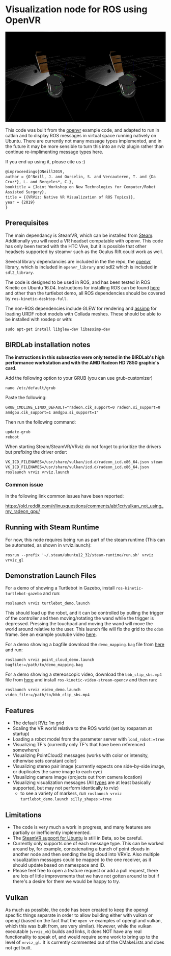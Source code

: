 Visualization node for ROS using OpenVR
=======================================

[![Example Screenshot](turtlebot_demo.jpg)](http://www.youtube.com/watch?v=M0u4YXW0DFU "VRViz Turtlebot Demo")

This code was built from the [openvr](https://github.com/ValveSoftware/openvr) 
example code, and adapted to run in catkin and to display ROS messages in 
virtual space running natively on Ubuntu. There are currently not many message types implemented, and in the future it may be more sensible to turn this into an rviz plugin rather than continue re-implimenting message types here.

If you end up using it, please cite us :) 

```
@inproceedings{ONeill2019,
author = {O'Neill, J. and Ourselin, S. and Vercauteren, T. and {Da Cruz*}, L. and Bergeles*, C.},
booktitle = {Joint Workshop on New Technologies for Computer/Robot Assisted Surgery},
title = {{VRViz: Native VR Visualization of ROS Topics}},
year = {2019}
}
```

Prerequisites
-------------

The main dependancy is SteamVR, which can be installed from [Steam](https://store.steampowered.com/). Additionally you will need a VR headset compatable with openvr. This code has only been tested with the HTC Vive, but it is possible that other headsets supported by steamvr such as the Oculus Rift could work as well.

Several library dependancies are included in the the repo, the [openvr](https://github.com/ValveSoftware/openvr) 
library, which is included in `openvr_library` and sdl2 which is included in `sdl2_library`.

The code is designed to be used in ROS, and has been tested in ROS Kinetic on Ubuntu 16.04. Instructions for installing ROS can be found [here](http://wiki.ros.org/ROS/Installation) and other than the turtlebot demo, all ROS dependencies should be covered by `ros-kinetic-desktop-full`.

The non-ROS dependencies include GLEW for rendering and [assimp](http://www.assimp.org/) for loading URDF robot models with Collada meshes.
These should be able to be installed with rosdep or with:
```
sudo apt-get install libglew-dev libassimp-dev
```

## BIRDLab installation notes

**The instructions in this subsection were only tested in the BIRDLab's high performance workstation and with the AMD Radeon HD 7850 graphic's card.**

Add the following option to your GRUB (you can use grub-customizer)
```
nano /etc/default/grub
```
Paste the following:
```
GRUB_CMDLINE_LINUX_DEFAULT="radeon.cik_support=0 radeon.si_support=0 amdgpu.cik_support=1 amdgpu.si_support=1"
```

Then run the following command:
```
update-grub
reboot
```

When starting Steam/SteamVR/VRviz do not forget to prioritize the drivers but prefixing the driver order:

```
VK_ICD_FILENAMES=/usr/share/vulkan/icd.d/radeon_icd.x86_64.json steam
VK_ICD_FILENAMES=/usr/share/vulkan/icd.d/radeon_icd.x86_64.json roslaunch vrviz vrviz.launch
```

### Common issue
In the following link common issues have been reported:

https://old.reddit.com/r/linuxquestions/comments/abt1cr/vulkan_not_using_my_radeon_gpu/


Running with Steam Runtime
--------------------------

For now, this node requires being run as part of the steam runtime (This can be automated, as shown in vrviz.launch):
```
rosrun --prefix '~/.steam/ubuntu12_32/steam-runtime/run.sh' vrviz vrviz_gl
```

Demonstration Launch Files
--------------------------

For a demo of showing a Turtlebot in Gazebo, install `ros-kinetic-turtlebot-gazebo` and run:
```
roslaunch vrviz turtlebot_demo.launch
```
This should load up the robot, and it can be controlled by pulling the trigger of the controller and then moving/rotating the wand while the trigger is depressed. Pressing the touchpad and moving the wand will move the world around relative to the user. This launch file will fix the grid to the `odom` frame. See an example youtube video [here](http://www.youtube.com/watch?v=M0u4YXW0DFU "VRViz Turtlebot Demo").

For a demo showing a bagfile download the `demo_mapping.bag` file from [here](http://wiki.ros.org/rtabmap_ros) and run:
```
roslaunch vrviz point_cloud_demo.launch bagfile:=/path/to/demo_mapping.bag
```

For a demo showing a stereoscopic video, download the `bbb_clip_sbs.mp4` file from [here](https://www.dropbox.com/s/pjnyp77bv93qjiw/bbb_clip_sbs.mp4?dl=1) and install `ros-kinetic-video-stream-opencv` and then run:
```
roslaunch vrviz video_demo.launch video_file:=/path/to/bbb_clip_sbs.mp4
```

Features
--------
 - The default RViz 1m grid
 - Scaling the VR world relative to the ROS world (set by rosparam at startup)
 - Loading a robot model from the parameter server with `load_robot:=true`
 - Visualizing TF's (currently only TF's that have been referenced somewhere)
 - Visualizing PointCloud2 messages (works with color or intensity, otherwise sets constant color)
 - Visualizing stereo pair image (currently expects one side-by-side image, or duplicates the same image to each eye)
 - Visualizing camera image (projects out from camera location)
 - Visualizing visualization messages (All [types](http://wiki.ros.org/rviz/DisplayTypes/Marker) are at least basically supported, but may not perform identically to rviz)
   - to see a variety of markers, run `roslaunch vrviz turtlebot_demo.launch silly_shapes:=true`

Limitations
-----------
 - The code is very much a work in progress, and many features are partially or inefficiently implemented.
 - The [SteamVR support for Ubuntu](https://github.com/ValveSoftware/SteamVR-for-Linux) is still in Beta, so be careful.
 - Currently only supports one of each message type. This can be worked around by, for example, concatenating a bunch of point clouds in another node and then sending the big cloud into VRViz. Also multiple visualization messages could be mapped to the one receiver, as it should update based on namespace and ID.
 - Please feel free to open a feature request or add a pull request, there are lots of little improvements that we have not gotten around to but if there's a desire for them we would be happy to try.

Vulkan
------
As much as possible, the code has been created to keep the opengl specific things separate in order to allow building either with vulkan or opengl (based on the fact that the `open_vr` examples of opengl and vulkan, which this was built from, are very similar). However, while the vulkan executable (`vrviz_vk`) builds and links, it does NOT have any real functionality to speak of, and would require some work to bring up to the level of `vrviz_gl`. It is currently commented out of the CMakeLists and does not get built.

